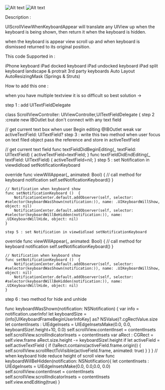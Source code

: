 ![Alt text](https://raw.githubusercontent.com/harshilkotecha/UIScrollViewWhenKeyboardAppearInSwift3/master/Screenshot/Simulator_Screen_Shot_21-Mar-2017_11_53_37_AM%20(1).jpg "screenshot")
![Alt text](https://raw.githubusercontent.com/harshilkotecha/UIScrollViewWhenKeyboardAppearInSwift3/master/Screenshot/Simulator_Screen_Shot_21-Mar-2017_11_53_49_AM.jpg "screenshot")


Description :

UIScrollViewWhenKeyboardAppear will translate any UIView up when the keyboard is being shown, then return it when the keyboard is hidden.

when the keyboard is appear view scroll up and when keyboard is dismissed returned to its original position.


This code Supported in :

iPhone keyboard
iPad docked keyboard
iPad undocked keyboard
iPad split keyboard
landscape & protrait
3rd party keyboards
Auto Layout
AutoResizingMask (Springs & Struts)


How to add this one : 

when you have multiple textview it is so difficult so best solution ->

step 1 : add UITextFieldDelegate

class ScrollViewController: UIViewController,UITextFieldDelegate {
step 2 :create new IBOutlet but don't connect with any text field

//  get current text box when user Begin editing
    @IBOutlet weak var activeTextField: UITextField?
step 3 : write this two method when user focus on text filed object pass the reference and store in activeTextField

// get current text field
    func textFieldDidBeginEditing(_ textField: UITextField)
    {
        activeTextField=textField;
    }
    func textFieldDidEndEditing(_ textField: UITextField)
    {
        activeTextField=nil;
    }
step 5 : set Notification in viewdidload setNotificationKeyboard

override func viewWillAppear(_ animated: Bool) {
        // call method for keyboard notification
        self.setNotificationKeyboard()
    }

    // Notification when keyboard show
    func setNotificationKeyboard ()  {
        NotificationCenter.default.addObserver(self, selector: #selector(keyboardWasShown(notification:)), name: .UIKeyboardWillShow, object: nil)
        NotificationCenter.default.addObserver(self, selector: #selector(keyboardWillBeHidden(notification:)), name: .UIKeyboardWillHide, object: nil)
    }
    
    step 5 : set Notification in viewdidload setNotificationKeyboard

override func viewWillAppear(_ animated: Bool) {
        // call method for keyboard notification
        self.setNotificationKeyboard()
    }

    // Notification when keyboard show
    func setNotificationKeyboard ()  {
        NotificationCenter.default.addObserver(self, selector: #selector(keyboardWasShown(notification:)), name: .UIKeyboardWillShow, object: nil)
        NotificationCenter.default.addObserver(self, selector: #selector(keyboardWillBeHidden(notification:)), name: .UIKeyboardWillHide, object: nil)
    }
step 6 : two method for hide and unhide

func keyboardWasShown(notification: NSNotification)
    {
        var info = notification.userInfo!
        let keyboardSize = (info[UIKeyboardFrameBeginUserInfoKey] as? NSValue)?.cgRectValue.size
        let contentInsets : UIEdgeInsets = UIEdgeInsetsMake(0.0, 0.0, keyboardSize!.height+10, 0.0)
        self.scrollView.contentInset = contentInsets
        self.scrollView.scrollIndicatorInsets = contentInsets
        var aRect : CGRect = self.view.frame
        aRect.size.height -= keyboardSize!.height
        if let activeField = self.activeTextField
        {
            if (!aRect.contains(activeField.frame.origin))
            {
                self.scrollView.scrollRectToVisible(activeField.frame, animated: true)
            }
        }
    }
    // when keyboard hide reduce height of scroll view
    func keyboardWillBeHidden(notification: NSNotification){
        let contentInsets : UIEdgeInsets = UIEdgeInsetsMake(0.0, 0.0,0.0, 0.0)
        self.scrollView.contentInset = contentInsets
        self.scrollView.scrollIndicatorInsets = contentInsets
        self.view.endEditing(true)
    }

